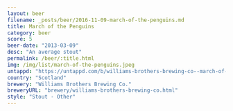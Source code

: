```yaml
---
layout: beer
filename: _posts/beer/2016-11-09-march-of-the-penguins.md
title: March of the Penguins
category: beer
score: 5
beer-date: "2013-03-09"
desc: "An average stout"
permalink: /beer/:title.html
img: /img/list/march-of-the-penguins.jpeg
untappd: "https://untappd.com/b/williams-brothers-brewing-co--march-of-the-penguins/34067"
country: "Scotland"
brewery: "Williams Brothers Brewing Co."
breweryURL: "brewery/williams-brothers-brewing-co.html"
style: "Stout - Other"
---
```

